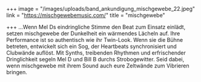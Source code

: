 +++
image = "/images/uploads/band_ankundigung_mischgewebe_22.jpeg"
link = "https://mischgewebemusic.com/"
title = "mischgewebe"

+++
…Wenn Mel Ds eindringliche Stimme den Beat zum Einsatz einlädt, setzen mischgewebe der Dunkelheit ein wärmendes Lächeln auf. Ihre Performance ist so authentisch wie ihr Twin-Look. Wenn sie die Bühne betreten, entwickelt sich ein Sog, der Heartbeats synchronisiert und Clubwände auflöst. Mit Synths, treibenden Rhythmen und erfrischender Dringlichkeit segeln Mel D und Bill B durchs Strobogewitter. Seid dabei, wenn mischgewebe mit ihrem Sound auch eure Zeltwände zum Vibrieren bringen.
